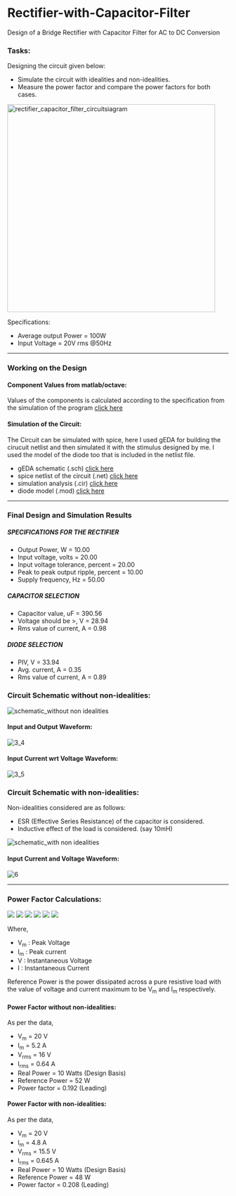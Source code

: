 # Rectifier-with-Capacitor-Filter
Design of a Bridge Rectifier with Capacitor Filter for AC to DC Conversion

### Tasks:
Designing the circuit given below:
- Simulate the circuit with idealities and non-idealities.
- Measure the power factor and compare the power factors for both cases.

<img width="473" alt="rectifier_capacitor_filter_circuitsiagram" src="https://user-images.githubusercontent.com/47363228/167240367-8174c626-a2e4-4a4d-b3e7-d776300221ed.png">

Specifications:
- Average output Power = 100W
- Input Voltage = 20V rms @50Hz

--------------------------
### Working on the Design

#### Component Values from matlab/octave:
Values of the components is calculated according to the specification from the simulation of the program [click here](Rectifier_Capacitor_Filter.m)

#### Simulation of the Circuit:
The Circuit can be simulated with spice, here I used gEDA for building the cirucuit netlist and then simulated it with the stimulus designed by me. I used the model of the diode too that is included in the netlist file.

- gEDA schematic (.sch) [click here](rectifier_capacitor_filter.sch)
- spice netlist of the circuit (.net) [click here](rectifier_capacitor_filter.net)
- simulation analysis (.cir) [click here](rectifier_capacitor_filter.cir)
- diode model (.mod) [click here](1N4007.mod)

---------------------------------------
### Final Design and Simulation Results

##### SPECIFICATIONS FOR THE RECTIFIER 
- Output Power, W     = 10.00
- Input voltage, volts    =   20.00
- Input voltage tolerance, percent    =   20.00
- Peak to peak output ripple, percent   =    10.00
- Supply frequency, Hz  =   50.00
 
##### CAPACITOR SELECTION
- Capacitor value, uF   =  390.56
- Voltage should be >, V  =   28.94
- Rms value of current, A  =    0.98
 
##### DIODE SELECTION 
- PIV, V    = 33.94
- Avg. current, A    =  0.35
- Rms value of current, A    =  0.89


### Circuit Schematic without non-idealities:
![schematic_without non idealities](https://user-images.githubusercontent.com/47363228/167241120-6b4e75b2-e5c6-42bc-9eba-5d203c129de8.png)

#### Input and Output Waveform:
![3_4](https://user-images.githubusercontent.com/47363228/167241343-116e2a45-b62d-4cec-b010-bcddfb410373.jpg)

#### Input Current wrt Voltage Waveform:
![3_5](https://user-images.githubusercontent.com/47363228/167241374-3eeb08b2-0166-4b38-8120-31c06be350c1.jpg)

### Circuit Schematic with non-idealities:
Non-idealities considered are as follows:
- ESR (Effective Series Resistance) of the capacitor is considered.
- Inductive effect of the load is considered. (say 10mH)

![schematic_with non idealities](https://user-images.githubusercontent.com/47363228/167241472-6b1caae2-e5de-4d13-900a-0b558d0345de.png)

#### Input Current and Voltage Waveform:
![6](https://user-images.githubusercontent.com/47363228/167241503-15ec10b6-03a1-4f70-ba91-77409698a8b2.jpg)

------------------------------
### Power Factor Calculations:

<img src="https://render.githubusercontent.com/render/math?math={Power Factor = \frac{Real Power}{Reference Power}}#gh-light-mode-only">
<img src="https://render.githubusercontent.com/render/math?math={\color{white}Power Factor = \frac{Real Power}{Reference Power}}#gh-dark-mode-only">

<img src="https://render.githubusercontent.com/render/math?math={Real Power = \frac{1}{T}\int_{0}^{T} V\times I\, dt}#gh-light-mode-only">
<img src="https://render.githubusercontent.com/render/math?math={\color{white}Real Power = \frac{1}{T}\int_{0}^{T} V\times I\, dt}#gh-dark-mode-only">

<img src="https://render.githubusercontent.com/render/math?math={Reference Power = V_m \times \frac{I_m}{2}}#gh-light-mode-only">
<img src="https://render.githubusercontent.com/render/math?math={\color{white}Reference Power = V_m \times \frac{I_m}{2}}#gh-dark-mode-only">

Where, 
- V<sub>m</sub> : Peak Voltage 
- I<sub>m</sub> : Peak current 
- V : Instantaneous Voltage 
- I : Instantaneous Current 

Reference Power is the power dissipated across a pure resistive load with the value of voltage and current maximum to be V<sub>m</sub> and I<sub>m</sub> respectively. 


#### Power Factor without non-idealities:
As per the data, 
- V<sub>m</sub> = 20 V
- I<sub>m</sub> = 5.2 A
- V<sub>rms</sub> = 16 V
- I<sub>rms</sub> = 0.64 A 
- Real Power = 10 Watts (Design Basis) 
- Reference Power = 52 W 
- Power factor = 0.192 (Leading)


#### Power Factor with non-idealities: 
As per the data, 
- V<sub>m</sub> = 20 V
- I<sub>m</sub> = 4.8 A
- V<sub>rms</sub> = 15.5 V
- I<sub>rms</sub> = 0.645 A
- Real Power = 10 Watts (Design Basis) 
- Reference Power = 48 W 
- Power factor = 0.208 (Leading)
